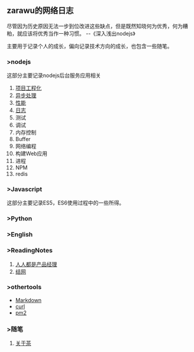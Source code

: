 ## zarawu的网络日志

尽管因为历史原因无法一步到位改进这些缺点，但是既然知晓何为优秀，何为糟粕，就应该将优秀当作一种习惯。 --《深入浅出nodejs》

主要用于记录个人的成长，偏向记录技术方向的成长，也包含一些随笔。

### >nodejs
这部分主要记录nodejs后台服务应用相关
1. [项目工程化](/nodejs/about_project.md)
2. [异步处理](/nodejs/about_asyc.md)
3. [性能](/nodejs/about_performance.md)
4. [日志](/nodejs/about_log.md)
5. 测试  
6. 调试
7. 内存控制
8. Buffer
9. 网络编程
10. 构建Web应用
11. 进程
12. NPM
13. redis

### >Javascript
这部分主要记录ES5，ES6使用过程中的一些所得。

### >Python

### >English

### >ReadingNotes
1. [人人都是产品经理](/ReadingNotes/ab_everyoneismanager.md)
2. [结网](/ReadingNotes/ab_netting.md)

### >othertools
- [Markdown](/othertools/markdown.md)
- [curl](/othertools/curl.md)
- [pm2](/othertools/curl.md)

### >随笔
1. [关于茶](/essay/tea.md)
